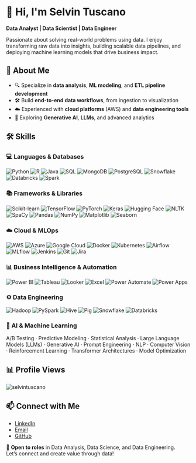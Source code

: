 # 👋 Hi, I'm Selvin Tuscano

**Data Analyst | Data Scientist | Data Engineer**

Passionate about solving real-world problems using data. I enjoy transforming raw data into insights, building scalable data pipelines, and deploying machine learning models that drive business impact.

## 📌 About Me

- 🔍 Specialize in **data analysis**, **ML modeling**, and **ETL pipeline development**
- 🛠️ Build **end-to-end data workflows**, from ingestion to visualization
- ☁️ Experienced with **cloud platforms** (AWS) and **data engineering tools**
- 🤖 Exploring **Generative AI**, **LLMs**, and advanced analytics


## 🛠️ Skills  

### 💻 Languages & Databases  
![Python](https://img.shields.io/badge/Python-3776AB?logo=python&logoColor=white) 
![R](https://img.shields.io/badge/R-276DC3?logo=r&logoColor=white) 
![Java](https://img.shields.io/badge/Java-007396?logo=java&logoColor=white) 
![SQL](https://img.shields.io/badge/SQL-003B57?logo=postgresql&logoColor=white) 
![MongoDB](https://img.shields.io/badge/MongoDB-47A248?logo=mongodb&logoColor=white) 
![PostgreSQL](https://img.shields.io/badge/PostgreSQL-4169E1?logo=postgresql&logoColor=white) 
![Snowflake](https://img.shields.io/badge/Snowflake-29B5E8?logo=snowflake&logoColor=white) 
![Databricks](https://img.shields.io/badge/Databricks-FF3621?logo=databricks&logoColor=white) 
![Spark](https://img.shields.io/badge/Apache_Spark-E25A1C?logo=apachespark&logoColor=white)  


### 📚 Frameworks & Libraries  
![Scikit-learn](https://img.shields.io/badge/Scikit--learn-F7931E?logo=scikit-learn&logoColor=white) 
![TensorFlow](https://img.shields.io/badge/TensorFlow-FF6F00?logo=tensorflow&logoColor=white) 
![PyTorch](https://img.shields.io/badge/PyTorch-EE4C2C?logo=pytorch&logoColor=white) 
![Keras](https://img.shields.io/badge/Keras-D00000?logo=keras&logoColor=white) 
![Hugging Face](https://img.shields.io/badge/HuggingFace-FFCC00?logo=huggingface&logoColor=black) 
![NLTK](https://img.shields.io/badge/NLTK-154360?logo=nltk&logoColor=white) 
![SpaCy](https://img.shields.io/badge/SpaCy-09A3D5?logo=spacy&logoColor=white) 
![Pandas](https://img.shields.io/badge/Pandas-150458?logo=pandas&logoColor=white) 
![NumPy](https://img.shields.io/badge/Numpy-013243?logo=numpy&logoColor=white) 
![Matplotlib](https://img.shields.io/badge/Matplotlib-11557C?logo=plotly&logoColor=white) 
![Seaborn](https://img.shields.io/badge/Seaborn-9E3F64?logo=seaborn&logoColor=white)  

### ☁️ Cloud & MLOps  
![AWS](https://img.shields.io/badge/AWS-232F3E?logo=amazon-aws&logoColor=white) 
![Azure](https://img.shields.io/badge/Azure-0078D4?logo=microsoft-azure&logoColor=white) 
![Google Cloud](https://img.shields.io/badge/GCP-4285F4?logo=google-cloud&logoColor=white) 
![Docker](https://img.shields.io/badge/Docker-2496ED?logo=docker&logoColor=white) 
![Kubernetes](https://img.shields.io/badge/Kubernetes-326CE5?logo=kubernetes&logoColor=white) 
![Airflow](https://img.shields.io/badge/Apache_Airflow-017CEE?logo=apache-airflow&logoColor=white) 
![MLflow](https://img.shields.io/badge/MLflow-0194E2?logo=mlflow&logoColor=white) 
![Jenkins](https://img.shields.io/badge/Jenkins-D24939?logo=jenkins&logoColor=white) 
![Git](https://img.shields.io/badge/Git-F05032?logo=git&logoColor=white) 
![Jira](https://img.shields.io/badge/Jira-0052CC?logo=jira&logoColor=white)  


### 📊 Business Intelligence & Automation  
![Power BI](https://img.shields.io/badge/Power_BI-F2C811?logo=powerbi&logoColor=black) 
![Tableau](https://img.shields.io/badge/Tableau-E97627?logo=tableau&logoColor=white) 
![Looker](https://img.shields.io/badge/Looker-4285F4?logo=looker&logoColor=white) 
![Excel](https://img.shields.io/badge/Excel-217346?logo=microsoft-excel&logoColor=white) 
![Power Automate](https://img.shields.io/badge/Power_Automate-0066FF?logo=power-automate&logoColor=white) 
![Power Apps](https://img.shields.io/badge/Power_Apps-742774?logo=powerapps&logoColor=white)  


### ⚙️ Data Engineering  
![Hadoop](https://img.shields.io/badge/Hadoop-FFB400?logo=apachehadoop&logoColor=black) 
![PySpark](https://img.shields.io/badge/PySpark-E25A1C?logo=apachespark&logoColor=white) 
![Hive](https://img.shields.io/badge/Hive-FDEE21?logo=apachehive&logoColor=black) 
![Pig](https://img.shields.io/badge/Pig-FF6600?logo=apachepig&logoColor=white) 
![Snowflake](https://img.shields.io/badge/Snowflake-29B5E8?logo=snowflake&logoColor=white) 
![Databricks](https://img.shields.io/badge/Databricks-FF3621?logo=databricks&logoColor=white)  

### 🤖 AI & Machine Learning  
A/B Testing · Predictive Modeling · Statistical Analysis · Large Language Models (LLMs) · Generative AI · Prompt Engineering · NLP · Computer Vision · Reinforcement Learning · Transformer Architectures · Model Optimization  


## 📊 Profile Views

<p align="left">
  <img src="https://komarev.com/ghpvc/?username=selvintuscano&label=Profile%20Views&color=0e75b6&style=flat" alt="selvintuscano" />
</p>

## 📫 Connect with Me

- [LinkedIn](https://linkedin.com/in/selvintuscano)
- [Email](mailto:tuscasel@gmail.com)
- [GitHub](https://github.com/selvintuscano)


🎯 **Open to roles** in Data Analysis, Data Science, and Data Engineering.  
Let’s connect and create value through data!
